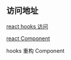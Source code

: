 

访问地址
- 
[react hooks 访问](https://s2265681.github.io/code/React/react_hooks/build/index.html#/)

[react Component](https://s2265681.github.io/component/public/)

<!-- 下一步 -->
hooks 重构 Component